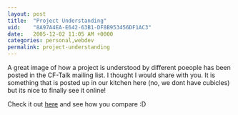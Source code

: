 ```yaml
---
layout: post
title:  "Project Understanding"
uid:	"8A97A4EA-E642-63B1-DF8B953456DF1AC3"
date:   2005-12-02 11:05 AM +0000
categories: personal,webdev
permalink: project-understanding
---
```

A great image of how a project is understood by different poeople has been posted in the CF-Talk mailing list. I thought I would share with you. It is something that is posted up in our kitchen here (no, we dont have cubicles) but its nice to finally see it online!

Check it out <a href="http://www.scaryideas.com/project.jpg">here</a> and see how you compare :D
